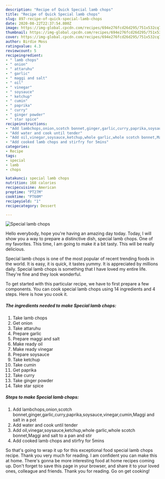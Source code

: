 ```yaml
---
description: "Recipe of Quick Special lamb chops"
title: "Recipe of Quick Special lamb chops"
slug: 897-recipe-of-quick-special-lamb-chops
date: 2020-08-22T22:37:54.800Z
image: https://img-global.cpcdn.com/recipes/694e276fcd26d295/751x532cq70/special-lamb-chops-recipe-main-photo.jpg
thumbnail: https://img-global.cpcdn.com/recipes/694e276fcd26d295/751x532cq70/special-lamb-chops-recipe-main-photo.jpg
cover: https://img-global.cpcdn.com/recipes/694e276fcd26d295/751x532cq70/special-lamb-chops-recipe-main-photo.jpg
author: Birdie Moss
ratingvalue: 4.3
reviewcount: 5
recipeingredient:
- " lamb chops"
- " onion"
- " attaruhu"
- " garlic"
- " maggi and salt"
- " oil"
- " vinegar"
- " soysauce"
- " ketchup"
- " cumin"
- " paprika"
- " curry"
- " ginger powder"
- " star spice"
recipeinstructions:
- "Add lambchops,onion,scotch bonnet,ginger,garlic,curry,paprika,soysauce,vinegar,cumin,Maggi and salt in a pot"
- "Add water and cook until tender"
- "Add oil,vinegar,soysauce,ketchup,whole garlic,whole scotch bonnet,Maggi and salt to a pan and stir"
- "Add cooked lamb chops and stirfry for 5mins"
categories:
- Recipe
tags:
- special
- lamb
- chops

katakunci: special lamb chops 
nutrition: 168 calories
recipecuisine: American
preptime: "PT27M"
cooktime: "PT60M"
recipeyield: "1"
recipecategory: Dessert

---
```



![Special lamb chops](https://img-global.cpcdn.com/recipes/694e276fcd26d295/751x532cq70/special-lamb-chops-recipe-main-photo.jpg)

Hello everybody, hope you're having an amazing day today. Today, I will show you a way to prepare a distinctive dish, special lamb chops. One of my favorites. This time, I am going to make it a bit tasty. This will be really delicious.

Special lamb chops is one of the most popular of recent trending foods in the world. It is easy, it is quick, it tastes yummy. It is appreciated by millions daily. Special lamb chops is something that I have loved my entire life. They're fine and they look wonderful.




To get started with this particular recipe, we have to first prepare a few components. You can cook special lamb chops using 14 ingredients and 4 steps. Here is how you cook it.

<!--inarticleads1-->

##### The ingredients needed to make Special lamb chops:

1. Take  lamb chops
1. Get  onion
1. Take  attaruhu
1. Prepare  garlic
1. Prepare  maggi and salt
1. Make ready  oil
1. Make ready  vinegar
1. Prepare  soysauce
1. Take  ketchup
1. Take  cumin
1. Get  paprika
1. Take  curry
1. Take  ginger powder
1. Take  star spice




<!--inarticleads2-->

##### Steps to make Special lamb chops:

1. Add lambchops,onion,scotch bonnet,ginger,garlic,curry,paprika,soysauce,vinegar,cumin,Maggi and salt in a pot
1. Add water and cook until tender
1. Add oil,vinegar,soysauce,ketchup,whole garlic,whole scotch bonnet,Maggi and salt to a pan and stir
1. Add cooked lamb chops and stirfry for 5mins




So that's going to wrap it up for this exceptional food special lamb chops recipe. Thank you very much for reading. I am confident you can make this at home. There's gonna be more interesting food at home recipes coming up. Don't forget to save this page in your browser, and share it to your loved ones, colleague and friends. Thank you for reading. Go on get cooking!

